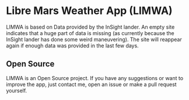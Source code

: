 # Libre Mars Weather App (LIMWA)

LIMWA is based on Data provided by the InSight lander. An empty site indicates that a huge part of data is missing (as currently because the InSight lander has done some weird maneuvering). The site will reappear again if enough data was provided in the last few days. 

## Open Source

LIMWA is an Open Source project. If you have any suggestions or want to improve the app, just contact me, open an issue or make a pull request yourself. 

